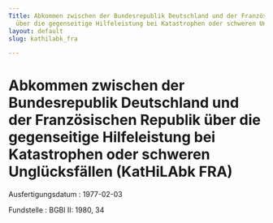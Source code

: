 ```yaml
---
Title: Abkommen zwischen der Bundesrepublik Deutschland und der Französischen Republik
  über die gegenseitige Hilfeleistung bei Katastrophen oder schweren Unglücksfällen
layout: default
slug: kathilabk_fra

---
```


# Abkommen zwischen der Bundesrepublik Deutschland und der Französischen Republik über die gegenseitige Hilfeleistung bei Katastrophen oder schweren Unglücksfällen (KatHiLAbk FRA)

Ausfertigungsdatum
:   1977-02-03

Fundstelle
:   BGBl II: 1980, 34

